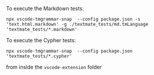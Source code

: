 To execute the Markdown tests:

```
npx vscode-tmgrammar-snap  --config package.json -s 'text.html.markdown' -g ./textmate_tests/md.tmLanguage 'textmate_tests/*.markdown'
```

To execute the Cypher tests:

```
npx vscode-tmgrammar-snap  --config package.json 'textmate_tests/*.cypher'
```

from inside the `vscode-extension` folder
